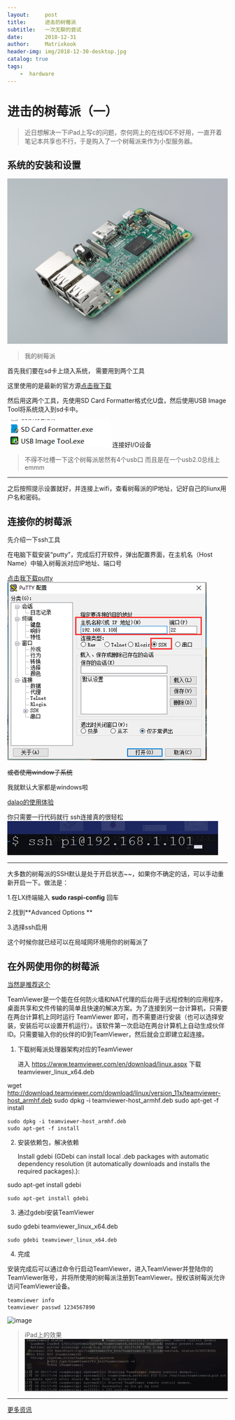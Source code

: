 ```yaml
--- 
layout:     post
title:      进击的树莓派
subtitle:   一次无聊的尝试
date:       2018-12-31
author:     Matrixkook
header-img: img/2018-12-30-desktop.jpg
catalog: true
tags:
    -  hardware
---
```


# 进击的树莓派（一）

 >  近日想解决一下iPad上写c的问题，奈何网上的在线IDE不好用，一直开着笔记本共享也不行，于是购入了一个树莓派来作为小型服务器。



## 系统的安装和设置
![image](/img/2018-12-31-3b+.jpg)
> 我的树莓派

首先我们要在sd卡上烧入系统， 需要用到两个工具

这里使用的是最新的官方源[点击我下载](downloads.raspberrypi.org/raspbian_latest)

然后用这两个工具，先使用SD Card Formatter格式化U盘，然后使用USB Image Tool将系统烧入到sd卡中。

![image](/img/2018-12-31-tools.png)
连接好I/O设备

> 不得不吐槽一下这个树莓派居然有4个usb口 而且是在一个usb2.0总线上 emmm



----------



之后按照提示设置就好，并连接上wifi，查看树莓派的IP地址，记好自己的liunx用户名和密码。



## 连接你的树莓派

先介绍一下ssh工具

在电脑下载安装“putty”，完成后打开软件，弹出配置界面，在主机名（Host Name）中输入树莓派对应IP地址、端口号

[点击我下载putty](https://www.chiark.greenend.org.uk/~sgtatham/putty/latest.html)
![image](/img/2018-12-31-putty.png)

~~或者使用window子系统~~

我就默认大家都是windows啦

[dalao的使用体验](https://www.jianshu.com/p/bc38ed12da1d)

你只需要一行代码就行  ssh连接真的很轻松
![image](/img/2018-12-31-sh.png)

---------------

大多数的树莓派的SSH默认是处于开启状态~~，如果你不确定的话，可以手动重新开启一下。做法是：

1.在LX终端输入 **sudo raspi-config** 回车

2.找到**Advanced Options **

3.选择ssh启用

这个时候你就已经可以在局域网环境用你的树莓派了



## 在外网使用你的树莓派

[当然是推荐这个](https://www.teamviewer.com/cn/)

TeamViewer是一个能在任何防火墙和NAT代理的后台用于远程控制的应用程序，桌面共享和文件传输的简单且快速的解决方案。为了连接到另一台计算机，只需要在两台计算机上同时运行
TeamViewer 即可，而不需要进行安装（也可以选择安装，安装后可以设置开机运行）。该软件第一次启动在两台计算机上自动生成伙伴 
ID。只需要输入你的伙伴的ID到TeamViewer，然后就会立即建立起连接。



1. 下载树莓派处理器架构对应的TeamViewer

    进入 https://www.teamviewer.com/en/download/linux.aspx 下载 teamviewer_linux_x64.deb

wget http://download.teamviewer.com/download/linux/version_11x/teamviewer-host_armhf.deb
sudo dpkg -i teamviewer-host_armhf.deb
sudo apt-get -f install

```shell
sudo dpkg -i teamviewer-host_armhf.deb
sudo apt-get -f install
```

2. 安装依赖包，解决依赖

    Install gdebi (GDebi can install local .deb packages with automatic dependency resolution (it automatically downloads and installs the required packages).):

sudo apt-get install gdebi

```shell
sudo apt-get install gdebi
```

3. 通过gdebi安装TeamViewer

sudo gdebi teamviewer_linux_x64.deb

    sudo gdebi teamviewer_linux_x64.deb

4. 完成

安装完成后可以通过命令行启动TeamViewer，进入TeamViewer并登陆你的TeamViewer账号，并将所使用的树莓派注册到TeamViewer。授权该树莓派允许访问TeamViewer设备。

```
teamviewer info
teamviewer passwd 1234567890
```
![image](2018-12-31-team.jpg)
> iPad上的效果
![image](/img/2018-12-31-shteam.png)

---------------------
[更多资讯](http://shumeipai.nxez.com/)
